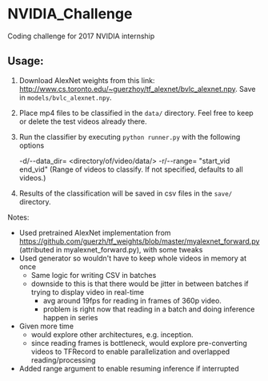 # NVIDIA_Challenge
Coding challenge for 2017 NVIDIA internship

## Usage:
1. Download AlexNet weights from this link: http://www.cs.toronto.edu/~guerzhoy/tf_alexnet/bvlc_alexnet.npy. Save in `models/bvlc_alexnet.npy`.
2. Place mp4 files to be classified in the `data/` directory. Feel free to keep or delete the test videos already there.
3. Run the classifier by executing `python runner.py` with the following options

    -d/--data_dir= <directory/of/video/data/>
    -r/--range=    "start_vid end_vid" (Range of videos to classify. If not specified, defaults to all videos.)
    
4. Results of the classification will be saved in csv files in the `save/` directory.

Notes:

- Used pretrained AlexNet implementation from https://github.com/guerzh/tf_weights/blob/master/myalexnet_forward.py (attributed in myalexnet_forward.py), with some tweaks
- Used generator so wouldn't have to keep whole videos in memory at once
    - Same logic for writing CSV in batches
    - downside to this is that there would be jitter in between batches if trying to display video in real-time
        - avg around 19fps for reading in frames of 360p video.
        - problem is right now that reading in a batch and doing inference happen in series
- Given more time 
    - would explore other architectures, e.g. inception.
    - since reading frames is bottleneck, would explore pre-converting videos to TFRecord to enable parallelization and overlapped reading/processing
- Added range argument to enable resuming inference if interrupted

